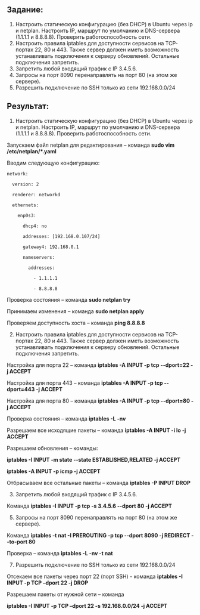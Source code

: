## Задание:
1. Настроить статическую конфигурацию (без DHCP) в Ubuntu через ip и netplan. Настроить IP, маршрут по умолчанию и DNS-сервера (1.1.1.1 и 8.8.8.8). Проверить работоспособность сети.
2. Настроить правила iptables для доступности сервисов на TCP-портах 22, 80 и 443. Также сервер должен иметь возможность устанавливать подключения к серверу обновлений. Остальные подключения запретить.
3. Запретить любой входящий трафик с IP 3.4.5.6.
4. Запросы на порт 8090 перенаправлять на порт 80 (на этом же сервере).
5. Разрешить подключение по SSH только из сети 192.168.0.0/24

## Результат:
1. Настроить статическую конфигурацию (без DHCP) в Ubuntu через ip и netplan. Настроить IP, маршрут по умолчанию и DNS-сервера (1.1.1.1 и 8.8.8.8). Проверить работоспособность сети.

Запускаем файл netplan для редактирования – команда **sudo vim /etc/netplan/*.yaml**

Вводим следующую конфигурацию:

    network:
    
      version: 2
      
      renderer: networkd
      
      ethernets:
      
        enp0s3:
        
          dhcp4: no
          
          addresses: [192.168.0.107/24]
          
          gateway4: 192.168.0.1
          
          nameservers:
          
            addresses:
            
              - 1.1.1.1
              
              - 8.8.8.8 

Проверка состояния – команда **sudo netplan try**

Принимаем изменения – команда **sudo netplan apply**

Проверяем доступность хоста – команда **ping 8.8.8.8**

2. Настроить правила iptables для доступности сервисов на TCP-портах 22, 80 и 443. Также сервер должен иметь возможность устанавливать подключения к серверу обновлений. Остальные подключения запретить.

Настройка для порта 22 – команда **iptables -A INPUT -p tcp --dport=22 -j ACCEPT**

Настройка для порта 443 – команда **iptables -A INPUT -p tcp --dport=443 -j ACCEPT**

Настройка для порта 80 – команда **iptables -A INPUT -p tcp --dport=80 -j ACCEPT**

Проверка состояния – команда **iptables -L -nv**

Разрешаем все исходящие пакеты – команда **iptables -A INPUT -i lo -j ACCEPT**

Разрешаем обновления – команды:

**iptables -I INPUT -m state --state ESTABLISHED,RELATED -j ACCEPT**

**iptables -A INPUT -p icmp -j ACCEPT**

Отбрасываем все остальные пакеты – команда **iptables -P INPUT DROP**

3. Запретить любой входящий трафик с IP 3.4.5.6.

Команда **iptables -I INPUT -p tcp -s 3.4.5.6 --dport 80 -j ACCEPT**

5. Запросы на порт 8090 перенаправлять на порт 80 (на этом же сервере).

Команда **iptables -t nat -I PREROUTING -p tcp --dport 8090 -j REDIRECT --to-port 80**

Проверка – команда **iptables -L -nv -t nat**

7. Разрешить подключение по SSH только из сети 192.168.0.0/24

Отсекаем все пакеты через порт 22 (порт SSH) - команда **iptables -I INPUT -p TCP –dport 22 -j DROP**

Разрешаем пакеты от нужной сети – команда

**iptables -I INPUT -p TCP –dport 22 -s 192.168.0.0/24 -j ACCEPT**
